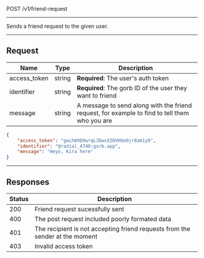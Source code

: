POST /v1/friend-request

---

Sends a friend request to the given user.

---

## Request

|Name|Type|Description|
|-|-|-|
|access_token|string|**Required**: The user's auth token|
|identifier|string|**Required**: The gorb ID of the user they want to friend|
|message|string|A message to send along with the friend request, for example to find to tell them who you are|

```json
{
    "access_token": "gwLhWXD9wrqL3DwxXZ0VHUeOjr8am1yO",
    "identifier": "@radial_4740:gorb.app",
    "message": "Heyo, Kira here"
}
```

---

## Responses

|Status|Description|
|-|-|
|200|Friend request sucessfully sent|
|400|The post request included poorly formated data|
|401|The recipient is not accepting friend requests from the sender at the moment|
|403|Invalid access token|